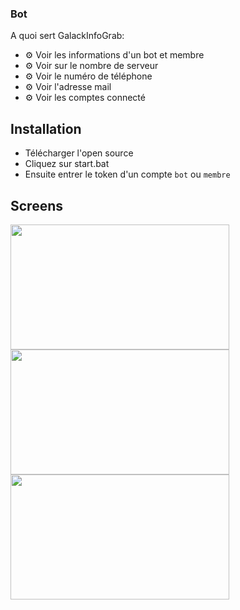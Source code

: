
### Bot

A quoi sert GalackInfoGrab:
*   ⚙️ Voir les informations d'un bot et membre
*   ⚙️ Voir sur le nombre de serveur
*   ⚙️ Voir le numéro de téléphone
*   ⚙️ Voir l'adresse mail
*   ⚙️ Voir les comptes connecté

## Installation

* Télécharger l'open source
* Cliquez sur start.bat
* Ensuite entrer le token d'un compte `bot` ou `membre`

## Screens
<img align="left" style="float: centrer; margin: 0 10px 0 0;" src="https://i.imgur.com/ONg5Tcf.png" height="200" width="350"/>
<img align="center" style="float: left; margin: 0 10px 0 0;" src="https://i.imgur.com/rBUm1b6.png" height="200" width="350"/>
<img align="center" style="float: centrer; margin: 0 10px 0 0;" src="https://i.imgur.com/MTk8As5.png" height="200" width="350"/>


